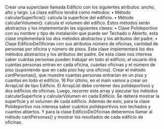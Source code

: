 Crear una superclase llamada Edificio con los siguientes atributos: ancho, alto y largo. La clase
edificio tendrá como métodos:
• Método calcularSuperficie(): calcula la superficie del edificio.
• Método calcularVolumen(): calcula el volumen del edifico.
Estos métodos serán abstractos y los implementarán las siguientes clases:
• Clase Polideportivo con su nombre y tipo de instalación que puede ser Techado o
Abierto, esta clase implementará los dos métodos abstractos y los atributos del padre.
• Clase EdificioDeOficinas con sus atributos número de oficinas, cantidad de personas
por oficina y número de pisos. Esta clase implementará los dos métodos abstractos y
los atributos del padre.
De esta clase nos interesa saber cuántas personas pueden trabajar en todo el edificio, el
usuario dirá cuántas personas entran en cada oficina, cuantas oficinas y el número de piso
(suponiendo que en cada piso hay una oficina). Crear el método cantPersonas(), que muestre
cuantas personas entrarían en un piso y cuantas en todo el edificio.
16
Por último, en el main vamos a crear un ArrayList de tipo Edificio. El ArrayList debe contener
dos polideportivos y dos edificios de oficinas. Luego, recorrer este array y ejecutar los
métodos calcularSuperficie y calcularVolumen en cada Edificio. Se deberá mostrar la
superficie y el volumen de cada edificio.
Además de esto, para la clase Polideportivo nos interesa saber cuántos polideportivos son
techados y cuantos abiertos. Y para la clase EdificioDeOficinas deberemos llamar al método
cantPersonas() y mostrar los resultados de cada edificio de oficinas.